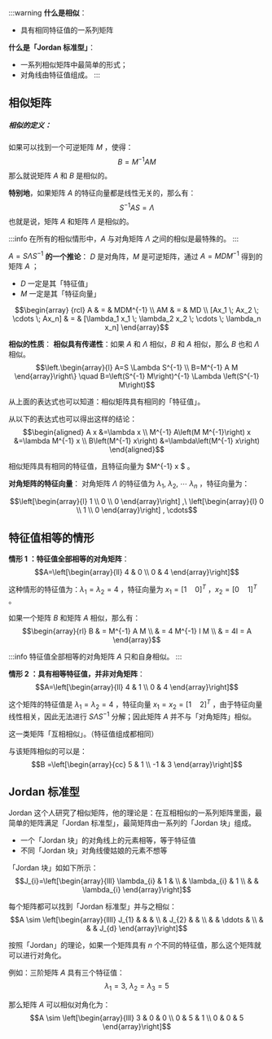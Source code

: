 :::warning
**什么是相似**：

- 具有相同特征值的一系列矩阵

**什么是「Jordan 标准型」**：

- 一系列相似矩阵中最简单的形式；
- 对角线由特征值组成。
:::

## 相似矩阵

##### 相似的定义：
如果可以找到一个可逆矩阵 $M$ ，使得：
$$B = M^{-1} A M$$
那么就说矩阵 $A$  和 $B$  是相似的。

**特别地**，如果矩阵 $A$  的特征向量都是线性无关的，那么有：
$$S^{-1} A S = \Lambda$$
也就是说，矩阵 $A$  和矩阵 $\Lambda$  是相似的。

:::info
在所有的相似情形中，$A$  与对角矩阵 $\Lambda$  之间的相似是最特殊的。
:::

$A = S \Lambda S^{-1}$  **的一个推论**：
$D$  是对角阵，$M$  是可逆矩阵，通过 $A = M D M^{-1}$  得到的矩阵 $A$ ；

- $D$  一定是其「特征值」
- $M$  一定是其「特征向量」

$$\begin{array} {rcl}
A & = & MDM^{-1} \\
AM & = & MD \\
[Ax_1 \; Ax_2 \; \cdots \; Ax_n] & = & 
[\lambda_1 x_1 \; \lambda_2 x_2 \; \cdots \; \lambda_n x_n]
\end{array}$$

**相似的性质**：
**相似具有传递性**：如果 $A$  和 $\Lambda$  相似，$B$  和 $A$  相似，那么 $B$  也和 $\Lambda$  相似。
$$\left.\begin{array}{l}
A=S \Lambda S^{-1} \\
B=M^{-1} A M
\end{array}\right\} 
\quad
B=\left(S^{-1} M\right)^{-1} \Lambda \left(S^{-1} M\right)$$

从上面的表达式也可以知道：相似矩阵具有相同的「特征值」。

从以下的表达式也可以得出这样的结论：
$$\begin{aligned}
A x &=\lambda x \\
M^{-1} A\left(M M^{-1}\right) x &=\lambda M^{-1} x \\
B\left(M^{-1} x\right) &=\lambda\left(M^{-1} x\right)
\end{aligned}$$

相似矩阵具有相同的特征值，且特征向量为 $M^{-1} x $  。

**对角矩阵的特征向量**：
对角矩阵 $\Lambda$  的特征值为 $\lambda_1, \ \lambda_2, \ \cdots \ \lambda_n$ ，特征向量为：

$$\left[\begin{array}{l}
1 \\
0 \\
0
\end{array}\right]
,\
\left[\begin{array}{l}
0 \\
1 \\
0
\end{array}\right]
, \cdots$$


## 特征值相等的情形
**情形 1 ：特征值全部相等的对角矩阵**：
$$A=\left[\begin{array}{ll}
4 & 0 \\
0 & 4
\end{array}\right]$$

这种情形的特征值为：$\lambda_1 = \lambda_2 = 4$ ，特征向量为 $x_1 = [1 \quad 0]^T$ ，$x_2 = [0 \quad 1]^T$ 。

如果一个矩阵 $B$  和矩阵 $A$  相似，那么有：
$$\begin{array}{rl}
B  & = M^{-1} A M \\
   & = 4 M^{-1} I M \\
   & = 4I = A
\end{array}$$

:::info
特征值全部相等的对角矩阵 $A$  只和自身相似。
:::

**情形 2 ：具有相等特征值，并非对角矩阵**：
$$A=\left[\begin{array}{ll}
4 & 1 \\
0 & 4
\end{array}\right]$$

这个矩阵的特征值是 $\lambda_1 = \lambda_2 = 4$ ，特征向量 $x_1 = x_2 = [1 \quad 2]^T$ ，由于特征向量线性相关，因此无法进行 $S \Lambda S^{-1}$  分解；因此矩阵 $A$  并不与「对角矩阵」相似。

这一类矩阵「互相相似」。（特征值组成都相同）

与该矩阵相似的可以是：
$$B =\left[\begin{array}{cc}
5 & 1 \\
-1 & 3
\end{array}\right]$$


## Jordan 标准型
Jordan 这个人研究了相似矩阵，他的理论是：在互相相似的一系列矩阵里面，最简单的矩阵满足「Jordan 标准型」，最简矩阵由一系列的「Jordan 块」组成。

- 一个「Jordan 块」的对角线上的元素相等，等于特征值
- 不同「Jordan 块」对角线傻姑娘的元素不想等

「Jordan 块」如如下所示：
$$J_{i}=\left[\begin{array}{lll}
\lambda_{i} & 1 & \\
& \lambda_{i} & 1 \\
& & \lambda_{i}
\end{array}\right]$$

每个矩阵都可以找到「Jordan 标准型」并与之相似：
$$A \sim 
\left[\begin{array}{llll}
J_{1} & & & \\
& J_{2} & & \\
& & \ddots & \\
& & & J_{d}
\end{array}\right]$$

按照「Jordan」的理论，如果一个矩阵具有 $n$  个不同的特征值，那么这个矩阵就可以进行对角化。

例如：三阶矩阵 $A$  具有三个特征值：
$$\lambda_1 = 3, \ 
\lambda_2 = 
\lambda_3 = 5$$

那么矩阵 $A$  可以相似对角化为：
$$A \sim
\left[\begin{array}{lll}
3 & 0 & 0 \\
0 & 5 & 1 \\
0 & 0 & 5
\end{array}\right]$$



